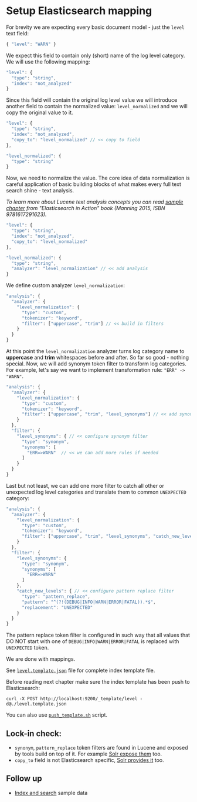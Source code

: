 # Setup Elasticsearch mapping

For brevity we are expecting every basic document model - just the
 `level` text field: 

````javascript
{ "level": "WARN" }
````

We expect this field to contain only (short) name of the log level category. We will
use the following mapping:

````javascript
"level": {
  "type": "string",
  "index": "not_analyzed"
}
````

Since this field will contain the original log level value we will introduce another
 field to contain the normalized value: `level_normalized` and we will copy the original
 value to it.
 
````javascript
"level": {
  "type": "string",
  "index": "not_analyzed",
  "copy_to": "level_normalized" // << copy to field
},

"level_normalized": {
  "type": "string"
}
 ````

Now, we need to normalize the value. The core idea of data normalization is careful application
of basic building blocks of what makes every full text search shine - text analysis.

_To learn more about Lucene text analysis concepts you can read [sample chapter](https://manning-content.s3.amazonaws.com/download/5/fd7e90e-a06e-44ea-b697-4a3837747dcb/sample_ch05_Gheorghe_Elasticsearch_November12.pdf)
   from "Elasticsearch in Action" book (Manning 2015, ISBN 9781617291623)._
   
````javascript
"level": {
  "type": "string",
  "index": "not_analyzed",
  "copy_to": "level_normalized"
},

"level_normalized": {
  "type": "string",
  "analyzer": "level_normalization" // << add analysis
}
 ````
   
We define custom analyzer `level_normalization`:
   
````javascript
"analysis": {
  "analyzer": {
    "level_normalization": {
      "type": "custom",
      "tokenizer": "keyword",
      "filter": ["uppercase", "trim"] // << build in filters
    }
  }  
}
````

At this point the `level_normalization` analyzer turns log category name to
**uppercase** and **trim** whitespaces before and after. So far so good - nothing special.
Now, we will add synonym token filter to transform log categories. For example, let's say
we want to implement transformation rule: `"ERR" -> "WARN"`.

````javascript
"analysis": {
  "analyzer": {
    "level_normalization": {
      "type": "custom",
      "tokenizer": "keyword",
      "filter": ["uppercase", "trim", "level_synonyms"] // << add synonym token filter
    }
  },
  "filter": {
    "level_synonyms": { // << configure synonym filter
      "type": "synonym",
      "synonyms": [
        "ERR=>WARN"  // << we can add more rules if needed
      ]
    }
  }
}
````

Last but not least, we can add one more filter to catch all other or unexpected log
level categories and translate them to common `UNEXPECTED` category:
 
````javascript
"analysis": {
  "analyzer": {
    "level_normalization": {
      "type": "custom",
      "tokenizer": "keyword",
      "filter": ["uppercase", "trim", "level_synonyms", "catch_new_levels"] // << add pettern replace token filter
    }
  },
  "filter": {
    "level_synonyms": {
      "type": "synonym",
      "synonyms": [
        "ERR=>WARN"
      ]
    },
    "catch_new_levels": { // << configure pattern replace filter
      "type": "pattern_replace",
      "pattern": "^(?!(DEBUG|INFO|WARN|ERROR|FATAL)).*$",
      "replacement": "UNEXPECTED"
    }
  }
}
````
The pattern replace token filter is configured in such way that all values
that DO NOT start with one of `DEBUG|INFO|WARN|ERROR|FATAL` is replaced with
`UNEXPECTED` token.

We are done with mappings.

See [`level.template.json`](level.template.json) file
for complete index template file.

Before reading next chapter make sure the index
template has been push to Elasticsearch:

`curl -X POST http://localhost:9200/_template/level -d@./level.template.json`

You can also use [`push_template.sh`](push_template.sh) script.

## Lock-in check:

- `synonym`, `pattern_replace` token filters are found in Lucene and exposed by tools build
  on top of it. For example [Solr expose them](https://wiki.apache.org/solr/AnalyzersTokenizersTokenFilters) too.
- `copy_to` field is not Elasticsearch specific, [Solr provides it](https://cwiki.apache.org/confluence/display/solr/Copying+Fields) too.

## Follow up

- [Index and search](search.md) sample data
